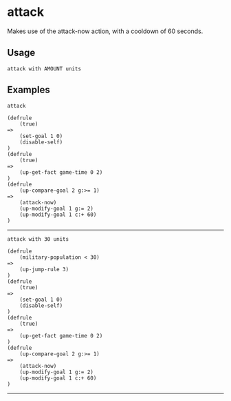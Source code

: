 # attack
Makes use of the attack-now action, with a cooldown of 60 seconds.
## Usage
```
attack with AMOUNT units
```
## Examples
```
attack
```
```
(defrule
    (true)
=>
    (set-goal 1 0)
    (disable-self)
)
(defrule
    (true)
=>
    (up-get-fact game-time 0 2)
)
(defrule
    (up-compare-goal 2 g:>= 1)
=>
    (attack-now)
    (up-modify-goal 1 g:= 2)
    (up-modify-goal 1 c:+ 60)
)

```
---
```
attack with 30 units
```
```
(defrule
    (military-population < 30)
=>
    (up-jump-rule 3)
)
(defrule
    (true)
=>
    (set-goal 1 0)
    (disable-self)
)
(defrule
    (true)
=>
    (up-get-fact game-time 0 2)
)
(defrule
    (up-compare-goal 2 g:>= 1)
=>
    (attack-now)
    (up-modify-goal 1 g:= 2)
    (up-modify-goal 1 c:+ 60)
)

```
---
